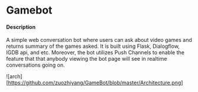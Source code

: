 # Gamebot

#### Description
A simple web conversation bot where users can ask about video games and returns summary of the games asked. It is built using Flask, Dialogflow, IGDB api, and etc.
Moreover, the bot utilizes Push Channels to enable the feature that that anybody viewing the bot page will see in realtime conversations going on. 



![arch][https://github.com/zuozhiyang/GameBot/blob/master/Architecture.png]

